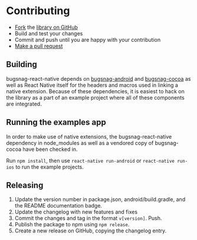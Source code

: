 # Contributing

* [Fork](https://help.github.com/articles/fork-a-repo) the
  [library on GitHub](https://github.com/bugsnag/bugsnag-react-native)
* Build and test your changes
* Commit and push until you are happy with your contribution
* [Make a pull request](https://help.github.com/articles/using-pull-requests)


## Building

bugsnag-react-native depends on
[bugsnag-android](https://github.com/bugsnag/bugsnag-android) and
[bugsnag-cocoa](https://github.com/bugsnag/bugsnag-cocoa) as well as React
Native itself for the headers and macros used in linking a native extension.
Because of these dependencies, it is easiest to hack on the library as a part of
an example project where all of these components are integrated.


## Running the examples app

In order to make use of native extensions, the bugsnag-react-native dependency
in node_modules as well as a vendored copy of bugsnag-cocoa have been checked
in.

Run `npm install`, then use `react-native run-android` or `react-native run-ios`
to run the example projects.

## Releasing

1. Update the version number in package.json, android/build.gradle, and the
   README documentation badge.
2. Update the changelog with new features and fixes
3. Commit the changes and tag in the format `v[version]`. Push.
4. Publish the package to npm using `npm release`.
5. Create a new release on GitHub, copying the changelog entry.

